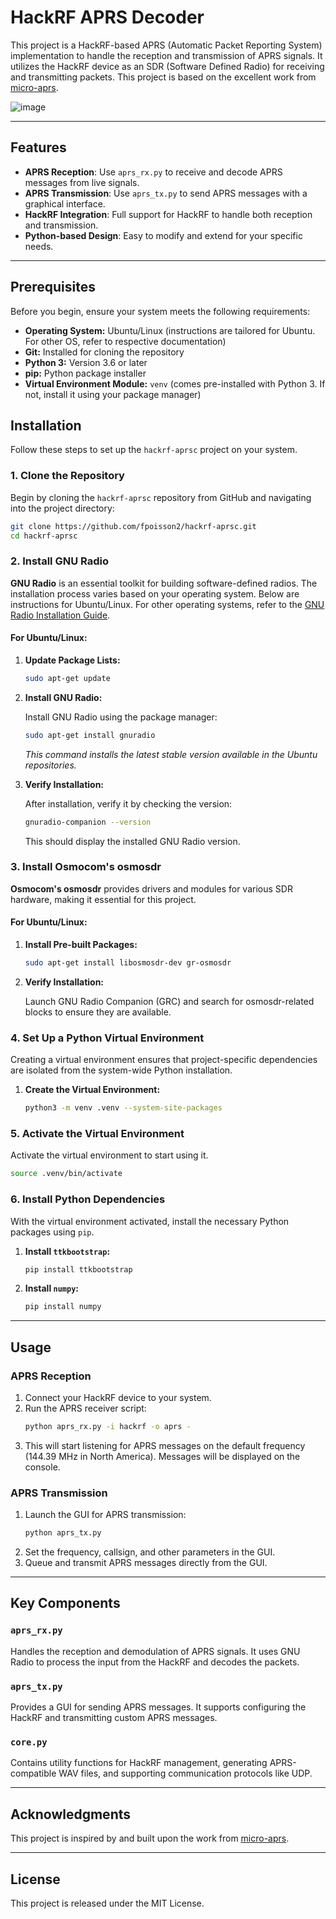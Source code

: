 
# HackRF APRS Decoder

This project is a HackRF-based APRS (Automatic Packet Reporting System) implementation to handle the reception and transmission of APRS signals. It utilizes the HackRF device as an SDR (Software Defined Radio) for receiving and transmitting packets. This project is based on the excellent work from [micro-aprs](https://github.com/stephanelsmith/micro-aprs).

![image](https://github.com/user-attachments/assets/e1caabe6-4f9e-43e2-8c9f-90dff6370495)

---

## Features

- **APRS Reception**: Use `aprs_rx.py` to receive and decode APRS messages from live signals.
- **APRS Transmission**: Use `aprs_tx.py` to send APRS messages with a graphical interface.
- **HackRF Integration**: Full support for HackRF to handle both reception and transmission.
- **Python-based Design**: Easy to modify and extend for your specific needs.

---

## Prerequisites

Before you begin, ensure your system meets the following requirements:

- **Operating System:** Ubuntu/Linux (instructions are tailored for Ubuntu. For other OS, refer to respective documentation)
- **Git:** Installed for cloning the repository
- **Python 3:** Version 3.6 or later
- **pip:** Python package installer
- **Virtual Environment Module:** `venv` (comes pre-installed with Python 3. If not, install it using your package manager)

## Installation

Follow these steps to set up the `hackrf-aprsc` project on your system.

### 1. Clone the Repository

Begin by cloning the `hackrf-aprsc` repository from GitHub and navigating into the project directory:

```bash
git clone https://github.com/fpoisson2/hackrf-aprsc.git
cd hackrf-aprsc
```

### 2. Install GNU Radio

**GNU Radio** is an essential toolkit for building software-defined radios. The installation process varies based on your operating system. Below are instructions for Ubuntu/Linux. For other operating systems, refer to the [GNU Radio Installation Guide](https://wiki.gnuradio.org/index.php/InstallingGR).

#### For Ubuntu/Linux:

1. **Update Package Lists:**

   ```bash
   sudo apt-get update
   ```

2. **Install GNU Radio:**

   Install GNU Radio using the package manager:

   ```bash
   sudo apt-get install gnuradio
   ```

   *This command installs the latest stable version available in the Ubuntu repositories.*

3. **Verify Installation:**

   After installation, verify it by checking the version:

   ```bash
   gnuradio-companion --version
   ```

   This should display the installed GNU Radio version.

### 3. Install Osmocom's osmosdr

**Osmocom's osmosdr** provides drivers and modules for various SDR hardware, making it essential for this project.

#### For Ubuntu/Linux:

1. **Install Pre-built Packages:**

   ```bash
   sudo apt-get install libosmosdr-dev gr-osmosdr
   ```

2. **Verify Installation:**

   Launch GNU Radio Companion (GRC) and search for osmosdr-related blocks to ensure they are available.

### 4. Set Up a Python Virtual Environment

Creating a virtual environment ensures that project-specific dependencies are isolated from the system-wide Python installation.

1. **Create the Virtual Environment:**

   ```bash
   python3 -m venv .venv --system-site-packages
   ```

### 5. Activate the Virtual Environment

Activate the virtual environment to start using it.

```bash
source .venv/bin/activate
```

### 6. Install Python Dependencies

With the virtual environment activated, install the necessary Python packages using `pip`.

1. **Install `ttkbootstrap`:**

   ```bash
   pip install ttkbootstrap
   ```

2. **Install `numpy`:**

   ```bash
   pip install numpy
   ```




---

## Usage

### APRS Reception

1. Connect your HackRF device to your system.
2. Run the APRS receiver script:
   ```bash
   python aprs_rx.py -i hackrf -o aprs -
   ```
3. This will start listening for APRS messages on the default frequency (144.39 MHz in North America). Messages will be displayed on the console.

### APRS Transmission

1. Launch the GUI for APRS transmission:
   ```bash
   python aprs_tx.py
   ```
2. Set the frequency, callsign, and other parameters in the GUI.
3. Queue and transmit APRS messages directly from the GUI.

---

## Key Components

### `aprs_rx.py`

Handles the reception and demodulation of APRS signals. It uses GNU Radio to process the input from the HackRF and decodes the packets.

### `aprs_tx.py`

Provides a GUI for sending APRS messages. It supports configuring the HackRF and transmitting custom APRS messages.

### `core.py`

Contains utility functions for HackRF management, generating APRS-compatible WAV files, and supporting communication protocols like UDP.

---

## Acknowledgments

This project is inspired by and built upon the work from [micro-aprs](https://github.com/stephanelsmith/micro-aprs).

---

## License

This project is released under the MIT License.
